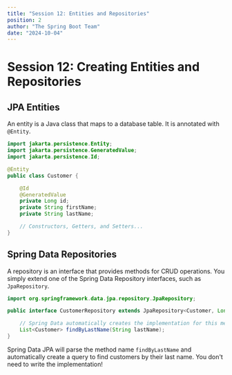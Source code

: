 ```yaml
---
title: "Session 12: Entities and Repositories"
position: 2
author: "The Spring Boot Team"
date: "2024-10-04"
---
```


# Session 12: Creating Entities and Repositories

## JPA Entities

An entity is a Java class that maps to a database table. It is annotated with `@Entity`.

```java
import jakarta.persistence.Entity;
import jakarta.persistence.GeneratedValue;
import jakarta.persistence.Id;

@Entity
public class Customer {

    @Id
    @GeneratedValue
    private Long id;
    private String firstName;
    private String lastName;

    // Constructors, Getters, and Setters...
}
```

## Spring Data Repositories

A repository is an interface that provides methods for CRUD operations. You simply extend one of the Spring Data Repository interfaces, such as `JpaRepository`.

```java
import org.springframework.data.jpa.repository.JpaRepository;

public interface CustomerRepository extends JpaRepository<Customer, Long> {

    // Spring Data automatically creates the implementation for this method
    List<Customer> findByLastName(String lastName);
}
```

Spring Data JPA will parse the method name `findByLastName` and automatically create a query to find customers by their last name. You don't need to write the implementation!